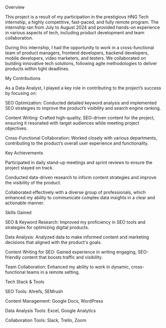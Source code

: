 Overview

This project is a result of my participation in the prestigious HNG Tech internship, a highly competitive, fast-paced, and fully remote program. The internship ran from July to August 2024 and provided hands-on experience in various aspects of tech, including product development and team collaboration.

During this internship, I had the opportunity to work in a cross-functional team of product managers, frontend developers, backend developers, mobile developers, video marketers, and testers. We collaborated on building innovative tech solutions, following agile methodologies to deliver products within tight deadlines.

My Contributions

As a Data Analyst, I played a key role in contributing to the project’s success by focusing on:

SEO Optimization: Conducted detailed keyword analysis and implemented SEO strategies to improve the product’s visibility and search engine ranking.

Content Writing: Crafted high-quality, SEO-driven content for the project, ensuring it resonated with target audiences while meeting project objectives.

Cross-Functional Collaboration: Worked closely with various departments, contributing to the product’s overall user experience and functionality.

Key Achievements

Participated in daily stand-up meetings and sprint reviews to ensure the project stayed on track.

Conducted data-driven research to inform content strategies and improve the visibility of the product.

Collaborated effectively with a diverse group of professionals, which enhanced my ability to communicate complex data insights in a clear and actionable manner.

Skills Gained

SEO & Keyword Research: Improved my proficiency in SEO tools and strategies for optimizing digital products.

Data Analysis: Analyzed data to make informed content and marketing decisions that aligned with the product's goals.

Content Writing for SEO: Gained experience in writing engaging, SEO-friendly content that boosts traffic and visibility.

Team Collaboration: Enhanced my ability to work in dynamic, cross-functional teams in a remote setting.

Tech Stack & Tools

SEO Tools: Ahrefs, SEMrush

Content Management: Google Docs, WordPress

Data Analysis Tools: Excel, Google Analytics

Collaboration Tools: Slack, Trello, Zoom
